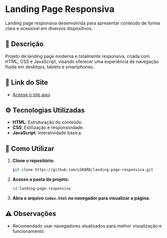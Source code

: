# Landing Page Responsiva

Landing page responsiva desenvolvida para apresentar conteúdo de forma clara e acessível em diversos dispositivos.

## 📌 Descrição

Projeto de landing page moderna e totalmente responsiva, criada com HTML, CSS e JavaScript, visando oferecer uma experiência de navegação fluida em desktops, tablets e smartphones.

## 🔗 Link do Site

- [Acesse o site aqui](https://lpresponsiva.netlify.app/)

## ⚙️ Tecnologias Utilizadas

- **HTML**: Estruturação do conteúdo.
- **CSS**: Estilização e responsividade.
- **JavaScript**: Interatividade básica.

## 🚀 Como Utilizar

1. **Clone o repositório:**

   ```bash
   git clone https://github.com/LGKARD/landing-page-responsiva.git
   ```

2. **Acesse a pasta do projeto:**

   ```bash
   cd landing-page-responsiva
   ```

3. **Abra o arquivo `index.html` no navegador para visualizar a página.**

## ⚠️ Observações

- Recomendado usar navegadores atualizados para melhor visualização e funcionamento.

